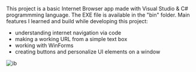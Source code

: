 This project is a basic Internet Browser app made with Visual Studio & C# programmming language. The EXE file is available in the "bin" folder. Main features I learned and build while developing this project:

- understanding internet navigation via code
- making a working URL from a simple text box
- working with WinForms
- creating buttons and personalize UI elements on a window

![ib](https://user-images.githubusercontent.com/115250887/206471921-2b802d7c-cc1a-498e-bb42-845828191c8e.PNG)
